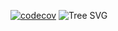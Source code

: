 [![codecov](https://codecov.io/gh/TechSpiritSS/3D-Portfolio/graph/badge.svg?token=T1HE543BEW)](https://codecov.io/gh/TechSpiritSS/3D-Portfolio)
![Tree SVG](https://codecov.io/gh/TechSpiritSS/3D-Portfolio/graphs/tree.svg?token=T1HE543BEW)
